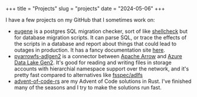 +++
title = "Projects"
slug = "projects"
date = "2024-05-06"
+++

I have a few projects on my GitHub that I sometimes work on:

- [eugene](https://github.com/kaaveland/eugene/) is a postgres SQL migration checker, sort of like [shellcheck](https://www.shellcheck.net/) but for
  database migration scripts. It can parse SQL, or trace the effects of the scripts in a database
  and report about things that could lead to outages in production. It has a
  fancy documentation site [here](https://kaveland.no/eugene).
- [pyarrowfs-adlgen2](https://github.com/kaaveland/pyarrowfs-adlgen2) is a connector between [Apache Arrow](arrow.apache.org) and
  [Azure Data Lake Gen2](https://learn.microsoft.com/en-us/azure/storage/blobs/data-lake-storage-introduction). It's good for reading and writing files in storage accounts with
  hierarchial namespace support over the network, and it's pretty fast compared
  to alternatives like [fsspec/adlfs](https://github.com/fsspec/adlfs/)
- [advent-of-code-rs](https://github.com/kaaveland/advent-of-code-rs) are my Advent of Code solutions in Rust. I've finished many of the seasons and I try
  to make the solutions run fast.
